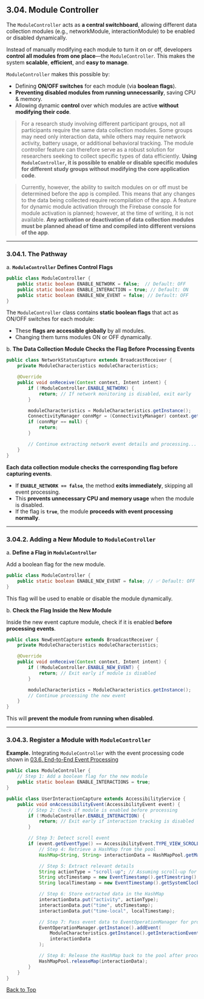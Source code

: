 ## 3.04. Module Controller

The `ModuleController` acts as **a central switchboard**, allowing different data collection modules (e.g., networkModule, interactionModule) to be enabled or disabled dynamically.

Instead of manually modifying each module to turn it on or off, developers **control all modules from one place**—the `ModuleController`. This makes the system **scalable**, **efficient**, and **easy to manage**.

`ModuleController` makes this possible by:
* Defining **ON/OFF switches** for each module (via **boolean flags**).
* **Preventing disabled modules from running unnecessarily**, saving CPU & memory.
* Allowing dynamic **control** over which modules are active **without modifying their code**.

> For a research study involving different participant groups, not all participants require the same data collection modules. Some groups may need only interaction data, while others may require network activity, battery usage, or additional behavioral tracking. The module controller feature can therefore serve as a robust solution for researchers seeking to collect specific types of data efficiently. **Using `ModuleController`, it is possible to enable or disable specific modules for different study groups without modifying the core application code**.

> Currently, however, the ability to switch modules on or off must be determined before the app is compiled. This means that any changes to the data being collected require recompilation of the app. A feature for dynamic module activation through the Firebase console for module activation is planned; however, at the time of writing, it is not available. **Any activation or deactivation of data collection modules must be planned ahead of time and compiled into different versions of the app**.

---

### 3.04.1. The Pathway

a. **`ModuleController` Defines Control Flags**

```java
public class ModuleController {
    public static boolean ENABLE_NETWORK = false;  // Default: OFF
    public static boolean ENABLE_INTERACTION = true; // Default: ON
    public static boolean ENABLE_NEW_EVENT = false; // Default: OFF
}
```

The `ModuleController` class contains **static boolean flags** that act as ON/OFF switches for each module:

* These **flags are accessible globally** by all modules.
* Changing them turns modules ON or OFF dynamically.


b. **The Data Collection Module Checks the Flag Before Processing Events**

```java
public class NetworkStatusCapture extends BroadcastReceiver {
    private ModuleCharacteristics moduleCharacteristics;

    @Override
    public void onReceive(Context context, Intent intent) {
        if (!ModuleController.ENABLE_NETWORK) {
            return; // If network monitoring is disabled, exit early
        }

        moduleCharacteristics = ModuleCharacteristics.getInstance();
        ConnectivityManager connMgr = (ConnectivityManager) context.getSystemService(Context.CONNECTIVITY_SERVICE);
        if (connMgr == null) {
            return;
        }

        // Continue extracting network event details and processing...
    }
}
```

**Each data collection module checks the corresponding flag before capturing events**.

* If **`ENABLE_NETWORK == false`**, the method **exits immediately**, skipping all event processing.
* This **prevents unnecessary CPU and memory usage** when the module is disabled.
* If the flag is **`true`**, the module **proceeds with event processing normally**.

---

### 3.04.2. Adding a New Module to `ModuleController`

a. **Define a Flag in `ModuleController`**

Add a boolean flag for the new module.

```java
public class ModuleController {
    public static boolean ENABLE_NEW_EVENT = false; // ✅ Default: OFF
}
```
This flag will be used to enable or disable the module dynamically.


b. **Check the Flag Inside the New Module**

Inside the new event capture module, check if it is enabled **before processing events**.

```java
public class NewEventCapture extends BroadcastReceiver {
    private ModuleCharacteristics moduleCharacteristics;

    @Override
    public void onReceive(Context context, Intent intent) {
        if (!ModuleController.ENABLE_NEW_EVENT) {
            return; // Exit early if module is disabled
        }

        moduleCharacteristics = ModuleCharacteristics.getInstance();
        // Continue processing the new event
    }
}
```
This will **prevent the module from running when disabled**.

---

### 3.04.3. Register a Module with `ModuleController`

**Example.** Integrating `ModuleController` with the event processing code shown in [03.6. End-to-End Event Processing](../)

```java
public class ModuleController {
    // Step 1: Add a boolean flag for the new module
    public static boolean ENABLE_INTERACTIONS = true;
}

public class UserInteractionCapture extends AccessibilityService {
    public void onAccessibilityEvent(AccessibilityEvent event) {
        // Step 2: Check if module is enabled before processing
        if (!ModuleController.ENABLE_INTERACTION) {
            return; // Exit early if interaction tracking is disabled
        }

        // Step 3: Detect scroll event
        if (event.getEventType() == AccessibilityEvent.TYPE_VIEW_SCROLLED) {
            // Step 4: Retrieve a HashMap from the pool
            HashMap<String, String> interactionData = HashMapPool.getMap();

            // Step 5: Extract relevant details
            String actionType = "scroll-up"; // Assuming scroll-up for this example
            String utcTimestamp = new EventTimestamp().getTimestring(); // Get UTC timestamp
            String localTimestamp = new EventTimestamp().getSystemClockTimestring(); // Get local timestamp

            // Step 6: Store extracted data in the HashMap
            interactionData.put("activity", actionType);
            interactionData.put("time", utcTimestamp);
            interactionData.put("time-local", localTimestamp);

            // Step 7: Pass event data to EventOperationManager for processing, storage, and upload
            EventOperationManager.getInstance().addEvent(
                ModuleCharacteristics.getInstance().getInteractionEventCharacteristics(), // Metadata about the event type
                interactionData
            );

            // Step 8: Release the HashMap back to the pool after processing
            HashMapPool.releaseMap(interactionData);
        }
    }
}

```

[Back to Top](#top)

